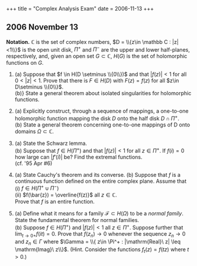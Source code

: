 +++
title = "Complex Analysis Exam"
date = 2006-11-13
+++

## 2006 November 13

**Notation.** $\mathbb C$ is the set of complex numbers, $D = \\{z\in \mathbb C : |z|<1\\}$ is the open unit disk,
$\Pi^+$ and $\Pi^-$ are the upper and lower half-planes, respectively, and, given an open set $G\subset \mathbb C$, 
$H(G)$ is the set of holomorphic functions on $G$.

1. (a) Suppose that $f \in H(D \setminus \\{0\\})$ and that $|f(z)| < 1$ for all $0<|z|<1$.  Prove that there is $F\in H(D)$ with $F(z) = f(z)$ for all $z\in D\setminus \\{0\\}$.\
   (b)} State a general theorem about isolated singularities for holomorphic functions.


2. (a) Explicitly construct, through a sequence of mappings, a one-to-one holomorphic function mapping the disk $D$ onto the half disk $D \cap \Pi^+$.\
   (b) State a general theorem concerning one-to-one mappings of D onto domains $\Omega\subset \mathbb C$.
 <!-- \index{conformal mapping!problems} -->

3. (a) State the Schwarz lemma.\
   (b) Suppose that $f\in H(\Pi^+)$ and that $|f(z)|<1$ for all $z\in \Pi^+$. If $f(i)=0$ how large can $|f'(i)|$ be?  Find the extremal functions.\
   (cf. '95 Apr \#6)

4. (a) State Cauchy's theorem and its converse.
   (b) Suppose that $f$ is a continuous function defined on the entire complex plane. Assume that\
       (i) $f\in H(\Pi^+ \cup \Pi^-)$\
       (ii) $f(\bar{z}) = \overline{f(z)}$ all $z\in \mathbb C$.\
       Prove that $f$ is an entire function.
  <!-- \index{Cauchy's theorem!problems}
  \index{Morera's theorem!problems}   -->

5. (a) Define what it means for a family $\mathcal F \subset H(\Omega)$ to be a *normal family*.  State the fundamental theorem for normal families.\
   (b) Suppose $f\in H(\Pi^+)$ and $|f(z)|<1$ all $z\in \Pi^+$.  Suppose further that $\lim_{t\to 0+} f(it) = 0$. Prove that $f(z_n) \rightarrow 0$ whenever the sequence $z_n \rightarrow 0$  and $z_n \in \Gamma$ where  $\Gamma = \\{ z\in \Pi^+ : |\mathrm{Real}\ z| \leq \mathrm{Imag}\ z\\}$. (Hint. Consider the functions $f_t(z) = f(tz)$ where $t>0$.)
  <!-- \index{normal family|(ii} -->

<!-- 
SOLUTION 1.

  \ifthenelse{\boolean{includeSolutions}}{\begin{solution}~\\[-14pt]
      % \index{isolated singularity theorem}
      \index{removable singularity theorem}
      \begin{lemma}
        \label{lem:removable-singularity}
        Suppose $G\subset \mathbb C$ is an open set and $f$ is
        holomorphic in $G$ except for an isolated singularity at $z_0 \in G$.
        If 
        \[
        \limsup_{\substack{z\rightarrow z_0\\ z\in G}} |f(z)| < \infty,
        \]
        then $z_0$ is a removable singularity and $f$ may be extended
        holomorphically to all of $G$.
      \end{lemma}
      {\it Proof:} Under the stated hypotheses, there is an $\epsilon >0$ and
      an $M > 0$ such that the deleted neighborhood 
      $B^o \triangleq \\{z\in \mathbb C : 0 < |z-z_0| \leq \epsilon\\}$ 
      is contained in $G$ and such that $|f(z)| \leq M$ for all $z\in B^o$.  

      Let 
      \[
      f(z) = \sum_{n=-\infty}^{\infty} a_n (z-z_0)^n
      \]
      be the Laurent expansion \index{Laurent expansion}
      of $f$ for $z\in B^o$, where
      \[
      a_n = \frac{1}{2\pi i}\int_C \frac{f(\zeta)}{(\zeta - z_0)^{n+1}} d\zeta.
      \]
      Here $C$ denotes the positively oriented circle $|\zeta -z_0|=\epsilon$.
      Changing variables,  
      \[ \zeta = z_0 + \epsilon e^{i\theta} \quad \Rightarrow \quad d\zeta =
      i\,\epsilon e^{i\theta} d\theta\] 
      the coefficients are
      \[
      a_n = \frac{1}{2\pi\, i} \int_0^{2\pi} \frac{f(z_0 + \epsilon e^{i\theta})}
      {(z_0 + \epsilon e^{i\theta} - z_0)^{n+1}} \; i \epsilon e^{i\theta} d\theta.
      \]
      Therefore,
      \[
      |a_n| \leq \frac{1}{2\pi} \int_0^{2\pi} \frac{M}{\epsilon^{n+1}} \,
      \epsilon d|\theta| = \frac{M}{\epsilon^n},
      \]
      which makes it clear that, if $n<0$, then $|a_n|$ can be made
      arbitrarily small, by choosing a sufficiently small $\epsilon$.  This
      proves that $a_n = 0$ for negative $n$, and so
      \[
      f(z) = \sum_{n=0}^{\infty} a_n (z-z_0)^n.
      \]
      Thus, $f\in H(G)$. \qed
      
      The lemma solves part (a) and is also an example of a general theorem about
      isolated singularities of holomorphic functions, so it answers part (b).  Here is
      another answer to part (b):

      \index{criterion for a pole}
      \begin{theorem}[Criterion for a pole] Let $G\subset \mathbb C$ be open.
        and suppose $f(z)$ is holomorphic for all $z\in G$ except for an isolated
        singularity at $z=z_0\in G$. Then
        \begin{enumerate}[(i)]
        \item $z_0$ is a pole of $f$ if and only if 
          $\lim_{z\rightarrow z_0} |f(z)| = \infty$;
        \item if $m>0$ is the smallest integer such that $\varlimsup_{z\rightarrow z_0} |(z-z_0)^m f(z)|$
          remains bounded, then $z_0$ is a pole of order $m$.
        \end{enumerate}
      \end{theorem}
      \qed

    \end{solution}  }{}

  \pspace

SOLUTION 2.
  \ifthenelse{\boolean{includeSolutions}}{\begin{solution}
      {\bf (a)}\footnote{This problem also appears in April '89 (3) and April '95 (5).} 
      Let $\phi_0(z) = \frac{1-z}{1+z}$.     
      Our strategy will be to show that $\phi_0$ maps the fourth quadrant onto
      $D \mathbb Cap \Pi^+$, and then to construct a conformal mapping, $f$, of the unit disk onto the
      fourth quadrant. Then the composition $\phi_0\mathbb Circ f$ will have the desired properties.

      Consider the boundary of the first quadrant.  Note that $\phi_0$ maps the real line onto itself.  
      Furthermore, $\phi_0$ takes 0 to 1 and takes $\infty$ to -1.  Since $\phi_0(1) =
      0$, we see that the positive real axis
      $(0,\infty)$ is mapped onto the segment $(-1,1)$.  Now, since $\phi_0$ maps
      the right half-plane $\RHP$ onto the unit disk, it must map the boundary of
      $\RHP$ (\ie the imaginary axis) onto the boundary of the unit disk.
      Thus, as $0\mapsto 1$ and $\infty\mapsto -1$, the positive imaginary axis is
      mapped to either the upper half-circle or the lower half-circle, and similarly
      for the negative imaginary axis.  
      Checking that $\phi_0(i) = -i$, it is clear that the positive imaginary axis is
      mapped to the lower half-circle $\\{e^{i\theta}: -\pi < \theta < 0\\}$.
      Therefore, in mapping the right
      half-plane onto the unit disk, $\phi_0$ maps the first quadrant to the
      lower half-disk $D\mathbb Cap \Pi^-$, and must therefore map the fourth quadrant to the upper
      half-disk.  That is, $\phi_0 : Q_4 \rightarrow D \mathbb Cap \Pi^+$, where 
      $Q_4 = \\{z\in \mathbb C: \Real z > 0, \Imag z <0\\}$.

      Next construct a mapping of the unit disk onto the fourth quadrant as follows:  
      If $\phi_1(z) = iz$, then $\phi_1 \mathbb Circ \phi_0: D \rightarrow \Pi^+$.  
      Let $\phi_2(z) = z^{1/2}$ be a branch of the square root function on $\Pi^+$.  
      Then $\phi_2$ maps $\Pi^+$ onto the first quadrant, 
      $Q_1 = \\{z\in \mathbb C: \Real z > 0, \Imag z >0\\}$.   
      Finally, let $\phi_3(z) = e^{-i\pi/2}z = -iz$, which takes the first quadrant to the fourth
      quadrant.  Then, since all of the mappings are conformal bijections, 
      $f = \phi_3 \mathbb Circ \phi_2 \mathbb Circ \phi_1 \mathbb Circ \phi_0$ is a conformal bijection of $D$
      onto $Q_4$. Therefore, $\phi_0 \mathbb Circ f$ is a conformal bijection of $D$ onto $D \mathbb Cap \Pi^+$. 
      \qed

      \pspace

      \index{Riemann mapping theorem|ii}
      (b) (Riemann)\footnote{Look up the precise statement of the Riemann mapping theorem.}
      Let $\Omega \subset \mathbb C$ be a simply connected region such that
      $\Omega \neq \mathbb C$. Then $\Omega$ is conformally equivalent to $D$.  That is,
      there is a conformal bijection, $\phi$, of $\Omega$ onto the unit disk.
      Moreover, if we specify that a particular $z_0\in \Omega$ must be mapped to $0$,
      and we specify the value of $\arg \phi(z_0)$, then the conformal mapping is unique.


    \end{solution}  }{}

  %\ifthenelse{\boolean{newpagebetweenexams}}{\newpage}{\btwnexamspace}
\pspace

SOLUTION 3.
  \index{Schwarz's lemma!applied}
  \ifthenelse{\boolean{includeSolutions}}{\begin{solution}
      {\bf (a)} See theorem~\ref{thm:schwarz}.
      \\[4pt]
      {\bf (b)} In order to apply the Schwarz lemma, map the disk to the upper half-plane
      with the M\"{o}ebius map $\phi: D \rightarrow \Pi^+$ defined by
      \[ \phi(z) = i\frac{1-z}{1+z}. \]
      Then, $\phi(0) = i$. Therefore, the function 
      $g = f\mathbb Circ \phi: D \xrightarrow{\phi} \Pi^+ \xrightarrow{f} D$ satisfies 
      $|g(z)|\leq 1$ and $g(0) = f(\phi(0)) = f(i) = 0$.  By Schwarz's lemma, then,
      $|g'(0)|\leq 1$.  Finally, observe that
      $g'(z) = f'(\phi(z))\phi'(z)$, and then check that $\phi'(0) = -2i$.  
      Whence, $g'(0) = f'(\phi(0))\phi'(0) = f'(i)(-2i)$, which implies
      $1 \geq |g'(0)| = 2|f'(i)|$. Therefore $|f'(i)|\leq 1/2$.
      \qed
    \end{solution}  }{}


  \pspace


SOLUTION 4.   
      {\bf (a)} See theorems~\ref{thm:cauchy1} and~\ref{thm:conv-cauchy}.
      \\[4pt]
      {\bf (b)} See Marsden and Hoffman.


SOLUTION 5.
  \ifthenelse{\boolean{includeSolutions}}{\begin{solution}
      % \ifthenelse{\boolean{includeSolutions}}{\begin{solution}\protect\hspace{-2mm}\footnotemark
      %     \footnotetext{If this problem seems hard to you, don't despair.  As far as problems
      %       about normal families go, this is just about the hardest to have appeared in 
      %       the past 15 years of exams.} 
      {\bf (a)} Let $\Omega$ be an open subset of the plane.  A family $\FT$ of functions
      in $\Omega$ is called a {\it normal family} if every sequence of functions in $\FT$
      has a subsequence which converges locally uniformly in $\Omega$.  (The same definition
      applies when the family $\FT$ happens to be contained in 
      $H(\Omega)$.)\footnote{Despite the wording of the problem, the family need
        not satisfy $\FT \subset H(\Omega)$ in order to be normal.} 

      I think of the Arzela-Ascoli theorem as \emph{the} fundamental theorem for normal
      families. However, since the examiners asked specifically about the special case
      when $\FT$ is a family of \emph{holomorphic} functions, they probably had in mind
      the version of Montel's theorem stated below, which is an easy consequence of the
      Arzela-Ascoli theorem.\footnote{Problem 5 (b) of the November 2001 exam
        asks for a proof of Montel's theorem using the Arzela-Ascoli theorem.}
      
      \index{equicontinuous}
      \index{Arzela-Ascoli theorem}
      \begin{theorem}[Arzela-Ascoli]
        Let $\FT\subset C(\Omega, S)$ be a family of continuous functions from an open
        set $\Omega\subseteq \mathbb C$ into a metric space $(S,d)$.  Then $\FT$ is a normal
        family if and only if\\
        \phantom{xx}(i) $\FT$ is equicontinuous on each compact subset of $\Omega$, and\\
        \phantom{xx}(ii) for each $z\in \Omega$, the set $\\{f(z):f\in \FT\\}$ is contained in a
        compact subset of $S$.
      \end{theorem}

      Recall that a family $\FT$ of functions is called {\it locally bounded} on $\Omega$
      iff for all compact $K\subset \Omega$ there is a constant $M_K$ such that
      $|f(z)|\leq M_K$ for all $f\in \FT$ and $z\in K$.

      \index{Montel's theorem}
      \begin{corollary}[little Montel theorem\protect\footnotemark]
        Assume the set-up of the Arzela-Ascoli theorem, and suppose $S=\mathbb C$ and
        $\FT\subset H(\Omega)$. Then $\FT$ is a normal family if and only if it is locally bounded.
      \end{corollary}

      \newcommand{\znz}{\ensuremath{|z_n|z}}
      {\bf (b)} Fix a sequence $\\{z_n\\}\subset \Gamma$ with $z_n\rightarrow 0$ as 
      $n\rightarrow \infty$. We must prove $f(z_n)\rightarrow 0$.
      Define $f_n(z) = f(|z_n|z)$. Then, since 
      $z\in \Gamma \Rightarrow |z_n|z\in \Gamma$, 
      we have 
      \[
      |f_n(z)| = |f(\znz)| < 1, \quad \text{for all $z\in \Gamma$ and $n\in \N$.}
      \]
      Therefore, $\FT$ is a normal family in $\Gamma$.  Also note that each $f_n$ is
      holomorphic in $\Gamma$ since $f(tz) \in H(\Gamma)$ for any constant $t>0$.
      Thus, $\FT$ is a normal family of holomorphic functions in $\Gamma$.

      Let $g$ be a normal limit of $\\{f_n\\}$; \ie there is some subsequence $n_k$ such
      that, as $k\rightarrow \infty$, $f_{n_k} \rightarrow g$ locally uniformly in
      $\Gamma$.

      Consider the point $z=i$. Since $f(it)\rightarrow 0$ as $t\downarrow 0$,
      \[
      g(i) = \lim_{k\rightarrow \infty} f_{n_k}(i) = 
      \lim_{k\rightarrow \infty} f(|z_{n_k}|i) = 0.
      \]
      In fact, for any point $z=iy$ with $y>0$, we have $g(z)=0$.  Since $g$ is
      holomorphic in $\Gamma$, the identity theorem implies that $g\equiv 0$ in
      $\Gamma$. 

      Next, consider
      \begin{equation}
        \label{eq:06-5-1}
        f_n\left(\frac{z_n}{|z_n|}\right)=
        f\left(|z_n|\frac{z_n}{|z_n|}\right)=
        f(z_n).
      \end{equation}
      The numbers $z_n/|z_n|$ lie in the compact set $\gamma = \\{z\in \Gamma: |z|=1\\}$.
      Since $f_{n_k}\rightarrow g$ uniformly in $\gamma$, for any $\epsilon >0$,
      there is a $K>0$ such that $|f_{n_k}(z) - g(z)| = |f_{n_k}(z)| < \epsilon$,
      for all $k\geq K$ and all $z\in \gamma$.
      That is,
      \[
      \lim_{k\rightarrow \infty} \sup\\{|f_{n_k}(z)|: z\in \gamma\\}
      \triangleq \lim_{k\rightarrow \infty} \|f_{n_k}\|_\gamma = 0,
      \]
      and, since $z_{n_k}/|z_{n_k}|\in \gamma$,
      \[
      \left|f_{n_k}\left(\frac{z_{n_k}}{|z_{n_k}|}\right)\right| \leq \|f_{n_k}\|_\gamma.
      \]
      \[
      \therefore \quad \lim_{k\rightarrow \infty} f_{n_k}\left(\frac{z_{n_k}}{|z_{n_k}|}\right) = 0.
      \]
      By~(\ref{eq:06-5-1}), then, $\lim_{k\rightarrow \infty} f(z_{n_k}) = 0$.

      Finally, recall that $f(z_n)\rightarrow 0$ iff every subsequence $z_{n_j}$ has a further
      subsequence $z_{n_{j_k}}$ such that $f(z_{n_{j_k}})\rightarrow 0$, as 
      $k\rightarrow \infty$.  Now, if $z_{n_j}$ is any subsequence, then $\\{f(z_{n_j})\\}$ is a normal
      family, and, repeating the argument above, there is, indeed, a further subsequence
      $z_{n_{j_k}}$ such that $f(z_{n_{j_k}})\rightarrow 0$.  This completes the proof. \qed 

      \pspace

      {\it Remark:} In the last paragraph, we made use of the fact that a
      sequence converges to zero iff any subsequence has, in turn, a further subsequence that
      converges to zero.  An alternative concluding argument that doesn't rely on this
      result, but proceeds by way of contradiction, runs as follows: Assume we have already shown
      $\lim_{k\rightarrow \infty} f(z_{n_k}) = 0$, as above, and suppose $f(z_n)$ does
      not converge to 0 as $n\rightarrow \infty$.  Then there 
      is a $\delta > 0$ and a subsequence $\\{z_{n_j}\\}$ such that
      $|f(z_{n_j})|>\delta$ for all $j\in \N$.  Relabel this subsequence $\\{z_n\\}$.  Then
      $\\{f(z_n)\\}$ is itself a normal family and we can repeat the argument above to get
      a further subsequence $\\{z_{n_k}\\}$ with $\limit{k} f(z_{n_k})=0$.  This
      contradicts the assumption that $|f(z_{n})|>\delta$ for all $n\in \N$.  Therefore,
      $f(z_n) \rightarrow 0$, as desired.
      \index{normal family|)}

    \end{solution}  }{}

\end{enumerate} -->
